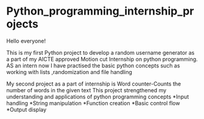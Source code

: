 # Python_programming_internship_projects
Hello everyone! 

This is my first Python project to develop a random username generator as a part of my AICTE approved Motion cut Internship on python programming. AS an intern now I have practised the basic python concepts such as working with lists ,randomization and  file handling

My second project as a part of internship is Word counter-Counts the number of words in the given text
This project strengthened my understanding and applications of python programming concepts
*Input handling
*String manipulation
*Function creation
*Basic control flow
*Output display
